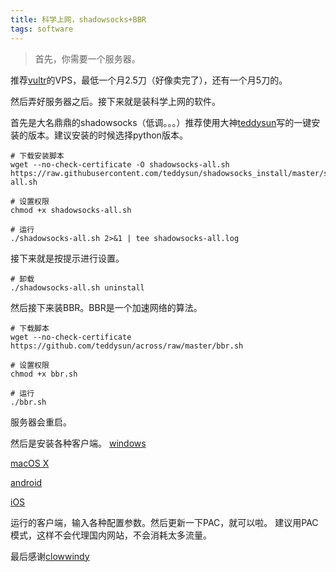 ```yaml
---
title: 科学上网，shadowsocks+BBR
tags: software
---
```

>首先，你需要一个服务器。

推荐[vultr](https://www.vultr.com/?ref=7251924)的VPS，最低一个月2.5刀（好像卖完了），还有一个月5刀的。

然后弄好服务器之后。接下来就是装科学上网的软件。

首先是大名鼎鼎的shadowsocks（低调。。。）推荐使用大神[teddysun](https://github.com/teddysun)写的一键安装的版本。建议安装的时候选择python版本。
```
# 下载安装脚本
wget --no-check-certificate -O shadowsocks-all.sh https://raw.githubusercontent.com/teddysun/shadowsocks_install/master/shadowsocks-all.sh

# 设置权限
chmod +x shadowsocks-all.sh

# 运行
./shadowsocks-all.sh 2>&1 | tee shadowsocks-all.log
```
接下来就是按提示进行设置。
```
# 卸载
./shadowsocks-all.sh uninstall
```

然后接下来装BBR。BBR是一个加速网络的算法。
```
# 下载脚本
wget --no-check-certificate https://github.com/teddysun/across/raw/master/bbr.sh

# 设置权限
chmod +x bbr.sh

# 运行
./bbr.sh
```
服务器会重启。

然后是安装各种客户端。
[windows](https://github.com/shadowsocks/shadowsocks-windows/releases/download/4.0.6/Shadowsocks-4.0.6.zip)

[macOS X](https://github.com/shadowsocks/ShadowsocksX-NG/releases/download/v1.6.1/ShadowsocksX-NG.1.6.1.zip)

[android](https://github.com/shadowsocks/shadowsocks-android/releases/download/v4.2.5/shadowsocks-nightly-4.2.5.apk)

[iOS](https://itunes.apple.com/us/app/shadowsocks/id665729974?ls=1&mt=8)

运行的客户端，输入各种配置参数。然后更新一下PAC，就可以啦。
建议用PAC模式，这样不会代理国内网站，不会消耗太多流量。

最后感谢[clowwindy](https://github.com/clowwindy)

[^_^]:研究了很久还是觉得伸手党最简单
